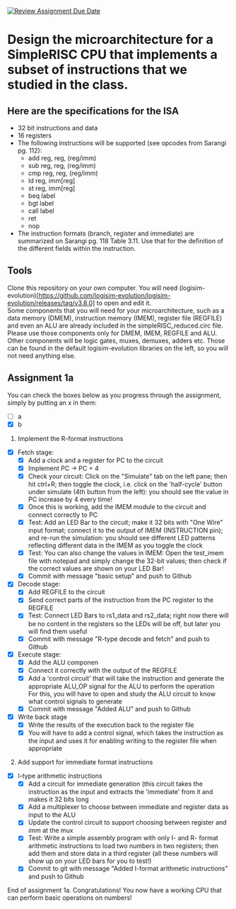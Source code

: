[![Review Assignment Due Date](https://classroom.github.com/assets/deadline-readme-button-24ddc0f5d75046c5622901739e7c5dd533143b0c8e959d652212380cedb1ea36.svg)](https://classroom.github.com/a/DOOroL-l)
# Design the microarchitecture for a SimpleRISC CPU that implements a subset of instructions that we studied in the class.

## Here are the specifications for the ISA

- 32 bit instructions and data
- 16 registers
- The following instructions will be supported (see opcodes from Sarangi pg. 112):
  - add reg, reg, (reg/imm)
  - sub reg, reg, (reg/imm)
  - cmp reg, reg, (reg/imm)
  - ld reg, imm[reg]
  - st reg, imm[reg]
  - beq label
  - bgt label
  - call label
  - ret
  - nop
- The instruction formats (branch, register and immediate) are summarized on Sarangi pg. 118 Table 3.11. Use that for the definition of the different fields within the instruction.

## Tools

Clone this repository on your own computer. You will need (logisim-evolution)[https://github.com/logisim-evolution/logisim-evolution/releases/tag/v3.8.0] to open and edit it.  
Some components that you will need for your microarchitecture, such as a data memory (DMEM), instruction memory (IMEM), register file (REGFILE) and even an ALU are already included in the simpleRISC_reduced.circ file. Please use those components only for DMEM, IMEM, REGFILE and ALU.  
Other components will be logic gates, muxes, demuxes, adders etc. Those can be found in the default logisim-evolution libraries on the left, so you will not need anything else.

## Assignment 1a

You can check the boxes below as you progress through the assignment, simply by putting an x in them:
- [ ] a
- [x] b

1. Implement the R-format instructions
- [x] Fetch stage:
  - [x] Add a clock and a register for PC to the circuit
  - [x] Implement PC -> PC + 4
  - [x] Check your circuit: Click on the "Simulate" tab on the left pane; then hit ctrl+R; then toggle the clock, i.e. click on the 'half-cycle' button under simulate (4th button from the left): you should see the value in PC increase by 4 every time!
  - [x] Once this is working, add the IMEM module to the circuit and connect correctly to PC
  - [X] Test: Add an LED Bar to the circuit; make it 32 bits with "One Wire" input format; connect it to the output of IMEM (INSTRUCTION pin); and re-run the simulation: you should see different LED patterns reflecting different data in the IMEM as you toggle the clock
  - [x] Test: You can also change the values in IMEM: Open the test_imem file with notepad and simply change the 32-bit values; then check if the correct values are shown on your LED Bar!
  - [x] Commit with message "basic setup" and push to Github
- [x] Decode stage:
  - [x] Add REGFILE to the circuit
  - [x] Send correct parts of the instruction from the PC register to the REGFILE
  - [x] Test: Connect LED Bars to rs1_data and rs2_data; right now there will be no content in the registers so the LEDs will be off, but later you will find them useful
  - [x] Commit with message "R-type decode and fetch" and push to Github
- [x] Execute stage:
  - [x] Add the ALU componen
  - [x] Connect it correctly with the output of the REGFILE
  - [x] Add a 'control circuit' that will take the instruction and generate the appropriate ALU_OP signal for the ALU to perform the operation  
        For this, you will have to open and study the ALU circuit to know what control signals to generate
  - [x] Commit with message "Added ALU" and push to Github
- [x] Write back stage
  - [x] Write the results of the execution back to the register file
  - [x] You will have to add a control signal, which takes the instruction as the input and uses it for enabling writing to the register file when appropriate
2. Add support for immediate format instructions
- [x] I-type arithmetic instructions
  - [x] Add a circuit for immediate generation (this circuit takes the instruction as the input and extracts the 'immediate' from it and makes it 32 bits long
  - [x] Add a multiplexer to choose between immediate and register data as input to the ALU
  - [x] Update the control circuit to support choosing between register and _imm_ at the mux
  - [x] Test: Write a simple assembly program with only I- and R- format arithmetic instructions to load two numbers in two registers; then add them and store data in a third register (all these numbers will show up on your LED bars for you to test!)
  - [x] Commit to git with message "Added I-format arithmetic instructions" and push to Github

End of assignment 1a. Congratulations! You now have a working CPU that can perform basic operations on numbers!
